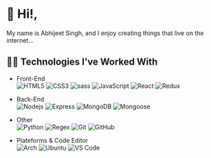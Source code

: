 # 👋 Hi!,

My name is Abhijeet Singh, and I enjoy creating things that live on the internet...

## 🧑‍💻 Technologies I've Worked With
* Front-End  
![HTML5](https://img.shields.io/badge/-HTML5-black?style=flat-square&logo=html5&logoColor=E34F26)
![CSS3](https://img.shields.io/badge/-CSS3-black?style=flat-square&logo=css3&logoColor=1572B6)
![sass](https://img.shields.io/badge/-SASS-black?style=flat-square&logo=Sass)
![JavaScript](https://img.shields.io/badge/JavaScript-black?style=flat-square&logo=javascript)
![React](https://img.shields.io/badge/-React-black?style=flat-square&logo=react)
![Redux](https://img.shields.io/badge/-Redux-black?style=flat-square&logo=redux)

* Back-End  
![Nodejs](https://img.shields.io/badge/Nodejs-black?style=flat-square&logo=Node.js)
![Express](https://img.shields.io/badge/-Express.js-black?style=flat-square&logo=Express)
![MongoDB](https://img.shields.io/badge/-MongoDB-black?style=flat-square&logo=mongodb)
![Mongoose](https://img.shields.io/badge/-Mongoose-black?style=flat-square&logo=mongoose)

* Other  
![Python](https://img.shields.io/badge/-Python-black?style=flat-square&logo=Python)
![Regex](https://img.shields.io/badge/-Regex-black?style=flat-square&logo=Regex)
![Git](https://img.shields.io/badge/-Git-black?style=flat-square&logo=git)
![GitHub](https://img.shields.io/badge/-GitHub-black?style=flat-square&logo=github)

* Plateforms & Code Editor  
![Arch](https://img.shields.io/badge/-Arch-black?style=flat-square&logo=arch-linux)
![Ubuntu](https://img.shields.io/badge/-Ubuntu-black?style=flat-square&logo=ubuntu)
![VS Code](https://img.shields.io/badge/-VS_Code-black?style=flat-square&logo=visual-studio-code)
